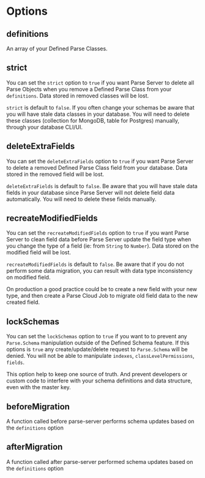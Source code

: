 # Options

## definitions

An array of your Defined Parse Classes.

## strict

You can set the `strict` option to `true` if you want Parse Server to delete all Parse Objects when you remove a Defined Parse Class from your `definitions`. Data stored in removed classes will be lost.

`strict` is default to `false`. If you often change your schemas be aware that you will have stale data classes in your database. You will need to delete these classes (collection for MongoDB, table for Postgres) manually, through your database CLI/UI.

## deleteExtraFields

You can set the `deleteExtraFields` option to `true` if you want Parse Server to delete a removed Defined Parse Class field from your database. Data stored in the removed field will be lost.

`deleteExtraFields` is default to `false`. Be aware that you will have stale data fields in your database since Parse Server will not delete field data automatically. You will need to delete these fields manually.

## recreateModifiedFields

You can set the `recreateModifiedFields` option to `true` if you want Parse Server to clean field data before Parse Server update the field type when you change the type of a field (ie: from `String` to `Number`). Data stored on the modified field will be lost.

`recreateModifiedFields` is default to `false`. Be aware that if you do not perform some data migration, you can result with data type inconsistency on modified field.

On production a good practice could be to create a new field with your new type, and then create a Parse Cloud Job to migrate old field data to the new created field.

## lockSchemas

You can set the `lockSchemas` option to `true` if you want to to prevent any `Parse.Schema` manipulation outside of the Defined Schema feature. If this options is `true` any create/update/delete request to `Parse.Schema` will be denied. You will not be able to manipulate `indexes`, `classLevelPermissions`, `fields`.

This option help to keep one source of truth. And prevent developers or custom code to interfere with your schema definitions and data structure, even with the master key.

## beforeMigration

A function called before parse-server performs schema updates based on the `definitions` option

## afterMigration

A function called after parse-server performed schema updates based on the `definitions` option
